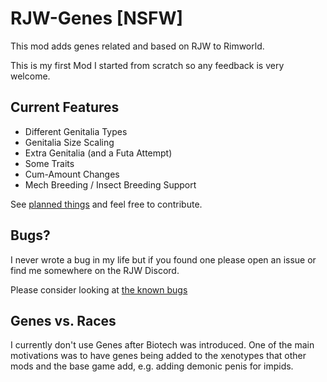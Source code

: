 # RJW-Genes [NSFW]

This mod adds genes related and based on RJW to Rimworld. 

This is my first Mod I started from scratch so any feedback is very welcome. 

## Current Features 

- Different Genitalia Types 
- Genitalia Size Scaling 
- Extra Genitalia (and a Futa Attempt)
- Some Traits 
- Cum-Amount Changes
- Mech Breeding / Insect Breeding Support 

See [planned things](TODOS.md) and feel free to contribute. 

## Bugs? 

I never wrote a bug in my life but if you found one please open an issue or find me somewhere on the RJW Discord. 

Please consider looking at [the known bugs](./KNOWN_BUGS.md)

## Genes vs. Races 

I currently don't use Genes after Biotech was introduced. 
One of the main motivations was to have genes being added to the xenotypes that other mods and the base game add, e.g. adding demonic penis for impids. 